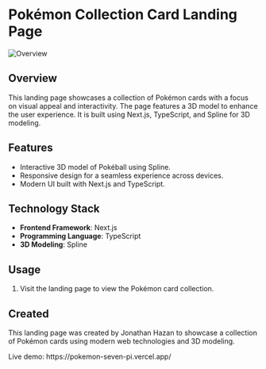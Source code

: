 <!DOCTYPE html>
<html lang="en">
<body>

<h1>Pokémon Collection Card Landing Page</h1>

![Overview](https://github.com/user-attachments/assets/52e90bd4-abc2-4d1c-a68d-32e008e94019)

<h2>Overview</h2>
<p>This landing page showcases a collection of Pokémon cards with a focus on visual appeal and interactivity. The page features a 3D model to enhance the user experience. 
It is built using Next.js, TypeScript, and Spline for 3D modeling.</p>

<h2>Features</h2>
<ul>
    <li>Interactive 3D model of Pokéball using Spline.</li>
    <li>Responsive design for a seamless experience across devices.</li>
    <li>Modern UI built with Next.js and TypeScript.</li>
</ul>

<h2>Technology Stack</h2>
<ul>
    <li><strong>Frontend Framework</strong>: Next.js</li>
    <li><strong>Programming Language</strong>: TypeScript</li>
    <li><strong>3D Modeling</strong>: Spline</li>
</ul>

<h2>Usage</h2>
<ol>
    <li>Visit the landing page to view the Pokémon card collection.</li>
</ol>

<h2>Created</h2>
<p>This landing page was created by Jonathan Hazan to showcase a collection of Pokémon cards using modern web technologies and 3D modeling.</p>
<p>Live demo: https://pokemon-seven-pi.vercel.app/</p>

</body>
</html>


